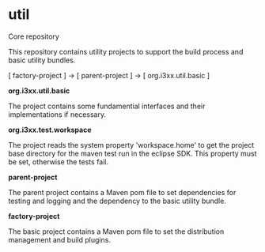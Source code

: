 # util
Core repository

This repository contains utility projects to support the build process and
basic utility bundles.


[ factory-project ] -> [ parent-project ] -> [ org.i3xx.util.basic ]


<b>org.i3xx.util.basic</b>

The project contains some fundamential interfaces and their implementations if necessary.

<b>org.i3xx.test.workspace</b>

The project reads the system property 'workspace.home' to get the project base directory for the maven test run in the eclipse SDK. This property must be set, otherwise the tests fail.

<b>parent-project</b>

The parent project contains a Maven pom file to set dependencies for testing and logging and the dependency to the basic 
utility bundle.

<b>factory-project</b>

The basic project contains a Maven pom file to set the distribution management and build plugins.

